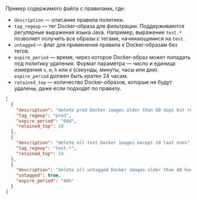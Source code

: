 Пример содержимого файла с правилами, где:
* `description` — описание правила политики.
* `tag_regexp` — тег Docker-образа для фильтрации. Поддерживаются регулярные выражения языка Java. Например, выражение `test.*` позволяет получить все образы с тегами, начинающимися на `test`.
* `untagged` — флаг для применения правила к Docker-образам без тегов.
* `expire_period` — время, через которое Docker-образ может попадать под политику удаления. Формат параметра — число и единица измерения `s`, `m`, `h` или `d` (секунды, минуты, часы или дни). `expire_period` должен быть кратен 24 часам.
* `retained_top` — количество Docker-образов, которые не будут удалены, даже если подходят по правилу.

```json
[
  {
    "description": "delete prod Docker images older than 60 days but retain 20 last ones",
    "tag_regexp": "prod",
    "expire_period": "60d",
    "retained_top": 20
  },
  {
    "description": "delete all test Docker images except 10 last ones",
    "tag_regexp": "test.*",
    "retained_top": 10
  },
  {
    "description": "delete all untagged Docker images older than 48 hours",
    "untagged": true,
    "expire_period": "48h"
  }
]
```